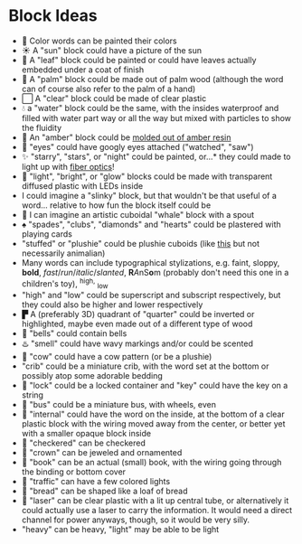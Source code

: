 
# Block Ideas

<!-- This document could use some structure. -->

* :rainbow: Color words can be painted their colors
* :sunny: A "sun" block could have a picture of the sun
* :maple_leaf: A "leaf" block could be painted or could have leaves actually embedded under a coat of finish
* :palm_tree: A "palm" block could be made out of palm wood (although the word can of course also refer to the palm of a hand)
* :white_large_square: A "clear" block could be made of clear plastic
* :droplet: a "water" block could be the same, with the insides waterproof and filled with water part way or all the way but mixed with particles to show the fluidity
* :large_orange_diamond: An "amber" block could be [molded out of amber resin][amber molding]
* :eyes: "eyes" could have googly eyes attached ("watched", "saw")
* :sparkles: "starry", "stars", or "night" could be painted, or...* they could made to light up with [fiber optics][]!
* :high_brightness: "light", "bright", or "glow" blocks could be made with transparent diffused plastic with LEDs inside
* I could imagine a "slinky" block, but that wouldn't be that useful of a word... relative to how fun the block itself could be
* :whale: I can imagine an artistic cuboidal "whale" block with a spout
* :spades: "spades", "clubs", "diamonds" and "hearts" could be plastered with playing cards
* "stuffed" or "plushie" could be plushie cuboids (like [this][cuboid plushies] but not necessarily animalian)
* Many words can include typographical stylizations, e.g. faint, sloppy, **bold**, *fast*/*run*/*italic*/*slanted*, **R***A*nS**o**m (probably don't need this one in a children's toy), <sup>high,</sup> <sub>low</sub>
* "high" and "low" could be superscript and subscript respectively, but they could also be higher and lower respectively
* ▛ A (preferably 3D) quadrant of "quarter" could be inverted or highlighted, maybe even made out of a different type of wood
* :bell: "bells" could contain bells
* :hotsprings: "smell" could have wavy markings and/or could be scented
* :cow2: "cow" could have a cow pattern (or be a plushie)
* "crib" could be a miniature crib, with the word set at the bottom or possibly atop some adorable bedding
* :closed_lock_with_key: "lock" could be a locked container and "key" could have the key on a string
* :bus: "bus" could be a miniature bus, with wheels, even
* :white_square_button: "internal" could have the word on the inside, at the bottom of a clear plastic block with the wiring moved away from the center, or better yet with a smaller opaque block inside
* :checkered_flag: "checkered" can be checkered
* :crown: "crown" can be jeweled and ornamented
* :closed_book: "book" can be an actual (small) book, with the wiring going through the binding or bottom cover
* :traffic_light: "traffic" can have a few colored lights
* :bread: "bread" can be shaped like a loaf of bread
* :small_red_triangle: "laser" can be clear plastic with a lit up central tube, or alternatively it could actually use a laser to carry the information. It would need a direct channel for power anyways, though, so it would be very silly.
* "heavy" can be heavy, "light" may be able to be light

[amber molding]: http://www.resinobsession.com/resin-tutorials/amber-resin-tutorial
[fiber optics]:  http://www.instructables.com/id/Star-Map/
[cuboid plushies]: https://41.media.tumblr.com/6f159d0c5b6feb3828f7cc37b6cf8d26/tumblr_nig99w6JsS1rn4rymo1_500.jpg
